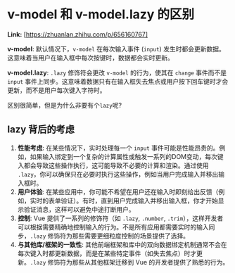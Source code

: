 # v-model 和 v-model.lazy 的区别



 **Link:** [https://zhuanlan.zhihu.com/p/656160767]



**v-model**: 默认情况下，`v-model` 在每次输入事件 (`input`) 发生时都会更新数据。这意味着当用户在输入框中每次按键时，数据都会实时更新。

**v-model.lazy**: `.lazy` 修饰符会更改 `v-model` 的行为，使其在 `change` 事件而不是 `input` 事件上同步。这意味着数据只有在输入框失去焦点或用户按下回车键时才会更新，而不是用户每次键入字符时。

区别很简单，但是为什么非要有个`lazy`呢?

## lazy 背后的考虑  

1. **性能考虑**: 在某些情况下，实时处理每一个 `input` 事件可能是性能昂贵的。例如，如果输入绑定到一个复杂的计算属性或触发一系列的DOM变动，每次键入都会导致这些操作执行，这可能导致不必要的计算和渲染。通过使用 `.lazy`，你可以确保只在必要时执行这些操作，例如当用户完成输入并移出输入框时。
2. **用户体验**: 在某些应用中，你可能不希望在用户还在输入时即刻给出反馈（例如，实时的表单验证）。有时，直到用户完成输入并移出输入框，你才开始显示验证消息，这样可以避免中途打断用户。
3. **控制**: Vue 提供了一系列的修饰符（如 `.lazy`, `.number`, `.trim`），这样开发者可以根据需要精确地控制输入的行为。不是所有应用都需要实时的输入同步，`.lazy` 修饰符为那些需要更细粒度控制的场景提供了选择。
4. **与其他库/框架的一致性**: 其他前端框架和库中的双向数据绑定机制通常不会在每次键入时都更新数据，而是在某些特定事件（如失去焦点）时才更新。`.lazy` 修饰符为那些从其他框架迁移到 Vue 的开发者提供了熟悉的行为。
